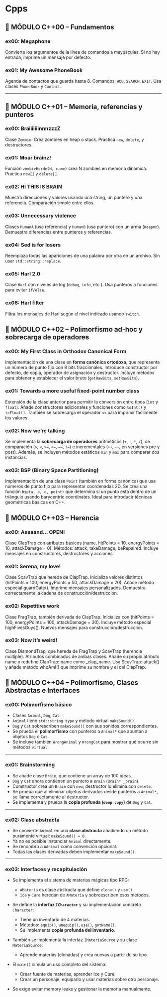# Cpps

## 🧱 MÓDULO C++00 – Fundamentos

### ex00: **Megaphone**

Convierte los argumentos de la línea de comandos a mayúsculas. Si no hay entrada, imprime un mensaje por defecto.

### ex01: **My Awesome PhoneBook**

Agenda de contactos que guarda hasta 8. Comandos: `ADD`, `SEARCH`, `EXIT`. Usa clases `PhoneBook` y `Contact`.

---

## 🧠 MÓDULO C++01 – Memoria, referencias y punteros

### ex00: **BraiiiiiiinnnzzzZ**

Clase `Zombie`. Crea zombies en heap o stack. Practica `new`, `delete`, y destructores.

### ex01: **Moar brainz!**

Función `zombieHorde(N, name)` crea N zombies en memoria dinámica. Practica `new[]` y `delete[]`.

### ex02: **HI THIS IS BRAIN**

Muestra direcciones y valores usando una string, un puntero y una referencia. Comparación simple entre ellos.

### ex03: **Unnecessary violence**

Clases `HumanA` (usa referencia) y `HumanB` (usa puntero) con un arma (`Weapon`). Demuestra diferencias entre punteros y referencias.

### ex04: **Sed is for losers**

Reemplaza todas las apariciones de una palabra por otra en un archivo. Sin usar `std::string::replace`.

### ex05: **Harl 2.0**

Clase `Harl` con niveles de log (`debug`, `info`, etc.). Usa punteros a funciones para evitar `if/else`.

### ex06: **Harl filter**

Filtra los mensajes de Harl según el nivel indicado usando `switch`.

## 🧮 MÓDULO C++02 – Polimorfismo ad-hoc y sobrecarga de operadores

### ex00: **My First Class in Orthodox Canonical Form**

Implementación de una clase en **forma canónica ortodoxa**, que representa un número de punto fijo con 8 bits fraccionales. Introduce constructor por defecto, de copia, operador de asignación y destructor. Incluye métodos para obtener y establecer el valor bruto (`getRawBits`, `setRawBits`).

### ex01: **Towards a more useful fixed-point number class**

Extensión de la clase anterior para permitir la conversión entre tipos (`int` y `float`). Añade constructores adicionales y funciones como `toInt()` y `toFloat()`. También se sobrecarga el operador `<<` para imprimir fácilmente los valores.

### ex02: **Now we’re talking**

Se implementa la **sobrecarga de operadores** aritméticos (`+`, `-`, `*`, `/`), de comparación (`>`, `<`, `>=`, `<=`, `==`, `!=`) e incrementales (`++`, `--`, en versiones pre y post). Además, se incluyen métodos estáticos `min` y `max` para comparar dos instancias.

### ex03: **BSP (Binary Space Partitioning)**

Implementación de una clase `Point` (también en forma canónica) que usa números de punto fijo para representar coordenadas 2D. Se crea una función `bsp(a, b, c, point)` que determina si un punto está dentro de un triángulo usando barycentric coordinates. Ideal para introducir técnicas geométricas básicas en C++.


## 🧬 MÓDULO C++03 – Herencia

### ex00: Aaaaand... OPEN!

Clase ClapTrap con atributos básicos (name, hitPoints = 10, energyPoints = 10, attackDamage = 0). Métodos: attack, takeDamage, beRepaired. Incluye mensajes en constructores, destructores y acciones.

### ex01: Serena, my love!

Clase ScavTrap que hereda de ClapTrap. Inicializa valores distintos (hitPoints = 100, energyPoints = 50, attackDamage = 20). Añade método especial guardGate(). Imprime mensajes personalizados. Demuestra correctamente la cadena de construcción/destrucción.

### ex02: Repetitive work

Clase FragTrap, también derivada de ClapTrap. Inicializa con (hitPoints = 100, energyPoints = 100, attackDamage = 30). Incluye método especial highFivesGuys(). Nuevos mensajes para construcción/destrucción.

### ex03: Now it’s weird!

Clase DiamondTrap, que hereda de FragTrap y ScavTrap (herencia múltiple). Atributos combinados de ambas clases. Añade su propio atributo name y redefine ClapTrap::name como <name>_clap_name. Usa ScavTrap::attack() y añade método whoAmI() que imprime su nombre y el del ClapTrap.


## 🧠 MÓDULO C++04 – Polimorfismo, Clases Abstractas e Interfaces

### ex00: Polimorfismo básico

* Clases `Animal`, `Dog`, `Cat`.
* `Animal` tiene `std::string type` y método virtual `makeSound()`.
* `Dog` y `Cat` sobrescriben `makeSound()` con sus sonidos correspondientes.
* Se prueba el **polimorfismo** con punteros a `Animal*` que apuntan a objetos `Dog` o `Cat`.
* Se incluye también `WrongAnimal` y `WrongCat` para mostrar qué ocurre sin métodos `virtual`.

---

### ex01: Brainstorming

* Se añade clase `Brain`, que contiene un array de 100 ideas.
* `Dog` y `Cat` ahora contienen un puntero a `Brain` (`Brain* _brain`).
* Constructor crea un `Brain` con `new`; destructor lo elimina con `delete`.
* Se prueba que al eliminar objetos derivados desde punteros a `Animal*`, se llama correctamente al destructor.
* Se implementa y prueba la **copia profunda (`deep copy`)** de `Dog` y `Cat`.

---

### ex02: Clase abstracta

* Se convierte `Animal` en una **clase abstracta** añadiendo un método puramente virtual: `makeSound() = 0`.
* Ya no es posible instanciar `Animal` directamente.
* Se renombra a `AAnimal` como convención opcional.
* Todas las clases derivadas deben implementar `makeSound()`.

---

### ex03: Interfaces y recapitulación

* Se implementa el sistema de materias mágicas tipo RPG:

  * `AMateria` es clase abstracta que define `clone()` y `use()`.
  * `Ice` y `Cure` heredan de `AMateria` y sobreescriben esos métodos.
* Se define la **interfaz `ICharacter`** y su implementación concreta `Character`:

  * Tiene un inventario de 4 materias.
  * Métodos: `equip()`, `unequip()`, `use()`, `getName()`.
  * Se implementa **copia profunda del inventario**.
* También se implementa la interfaz `IMateriaSource` y su clase `MateriaSource`:

  * Aprende materias (clonadas) y crea nuevas a partir de su tipo.
* El `main()` simula un uso completo del sistema:

  * Crear fuente de materias, aprender Ice y Cure.
  * Crear un personaje, equiparlo y usar materias sobre otro personaje.
* Se exige evitar memory leaks y gestionar la memoria manualmente.
